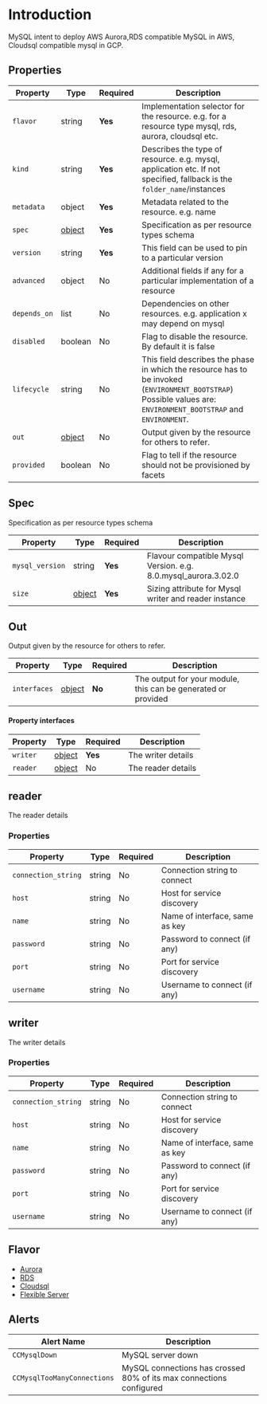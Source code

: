 # Introduction

MySQL intent to deploy AWS Aurora,RDS compatible MySQL in AWS, Cloudsql compatible mysql in GCP.

## Properties

| Property     | Type            | Required | Description                                                                                                                                                      |
| ------------ | --------------- | -------- |------------------------------------------------------------------------------------------------------------------------------------------------------------------|
| `flavor`     | string          | **Yes**  | Implementation selector for the resource. e.g. for a resource type mysql, rds, aurora, cloudsql etc.                                                             |
| `kind`       | string          | **Yes**  | Describes the type of resource. e.g. mysql, application etc. If not specified, fallback is the `folder_name`/instances                                           |
| `metadata`   | object          | **Yes**  | Metadata related to the resource. e.g. name                                                                                                                      |
| `spec`       | [object](#spec) | **Yes**  | Specification as per resource types schema                                                                                                                       |
| `version`    | string          | **Yes**  | This field can be used to pin to a particular version                                                                                                            |
| `advanced`   | object          | No       | Additional fields if any for a particular implementation of a resource                                                                                           |
| `depends_on` | list            | No       | Dependencies on other resources. e.g. application x may depend on mysql                                                                                          |
| `disabled`   | boolean         | No       | Flag to disable the resource. By default it is false                                                                                                             |
| `lifecycle`  | string          | No       | This field describes the phase in which the resource has to be invoked (`ENVIRONMENT_BOOTSTRAP`) Possible values are: `ENVIRONMENT_BOOTSTRAP` and `ENVIRONMENT`. |
| `out`        | [object](#out)  | No       | Output given by the resource for others to refer.                                                                                                                |
| `provided`   | boolean         | No       | Flag to tell if the resource should not be provisioned by facets                                                                                                 |

## Spec

Specification as per resource types schema

| Property     | Type       | Required | Description                                                    |
| ------------ |------------| -------- |----------------------------------------------------------------|
| `mysql_version`     | string     | **Yes**  | Flavour compatible Mysql Version. e.g. 8.0.mysql_aurora.3.02.0 |
| `size`       | [object](../../traits/reader-writer-datastore-sizing.schema.json) | **Yes**  | Sizing attribute for Mysql writer and reader instance          |

## Out

Output given by the resource for others to refer.

| Property     | Type                                                        | Required | Description                                                          |
|--------------|-------------------------------------------------------------|----------|----------------------------------------------------------------------|
| `interfaces` | [object](../../traits/reader-writer-interfaces.schema.json) | **No**   | The output for your module, this can be generated or provided |

#### Property  interfaces

| Property | Type              | Required | Description        |
| -------- | ----------------- | -------- | ------------------ |
| `writer` | [object](#writer) | **Yes**  | The writer details |
| `reader` | [object](#reader) | No       | The reader details |


## reader

The reader details

### Properties

| Property            | Type   | Required | Description                    |
|---------------------|--------|----------|--------------------------------|
| `connection_string` | string | No       | Connection string to connect   |
| `host`              | string | No       | Host for service discovery     |
| `name`              | string | No       | Name of interface, same as key |
| `password`          | string | No       | Password to connect (if any)   |
| `port`              | string | No       | Port for service discovery     |
| `username`          | string | No       | Username to connect (if any)   |

## writer

The writer details

### Properties

| Property            | Type   | Required | Description                    |
|---------------------|--------|----------|--------------------------------|
| `connection_string` | string | No       | Connection string to connect   |
| `host`              | string | No       | Host for service discovery     |
| `name`              | string | No       | Name of interface, same as key |
| `password`          | string | No       | Password to connect (if any)   |
| `port`              | string | No       | Port for service discovery     |
| `username`          | string | No       | Username to connect (if any)   |



## Flavor

- [Aurora](mysql.aurora.schema.md)
- [RDS](mysql.rds.schema.md)
- [Cloudsql](mysql.cloudsql.schema.md)
- [Flexible Server](mysql.flexible_server.schema.md)

## Alerts

| Alert Name                  | Description                                                         | 
|-----------------------------|---------------------------------------------------------------------|
| `CCMysqlDown`               | MySQL server down                                                   | 
| `CCMysqlTooManyConnections` | MySQL connections has crossed 80% of its max connections configured | 

